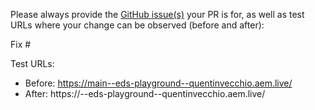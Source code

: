 Please always provide the [GitHub issue(s)](../issues) your PR is for, as well as test URLs where your change can be observed (before and after):

Fix #<gh-issue-id>

Test URLs:
- Before: https://main--eds-playground--quentinvecchio.aem.live/
- After: https://<branch>--eds-playground--quentinvecchio.aem.live/
